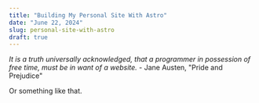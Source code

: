 ```yaml
---
title: "Building My Personal Site With Astro"
date: "June 22, 2024"
slug: personal-site-with-astro
draft: true
---
```


_It is a truth universally acknowledged, that a programmer in possession of free time, must be in want of a website._ - Jane Austen, "Pride and Prejudice"

Or something like that.
